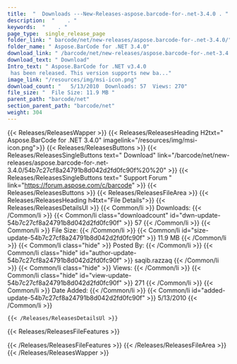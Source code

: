 ```yaml
---
title:  "  Downloads ---New-Releases-aspose.barcode-for-.net-3.4.0 . " 
description:  "    . " 
keywords:  "    . " 
page_type:  single_release_page
folder_link: " barcode/net/new-releases/aspose.barcode-for-.net-3.4.0/"
folder_name: " Aspose.BarCode for .NET 3.4.0"
download_link: " /barcode/net/new-releases/aspose.barcode-for-.net-3.4.0/54b7c27cf8a24791b8d042d2fd0fc90f"
download_text: " Download"
Intro_text: " Aspose.BarCode for .NET v3.4.0
 has been released. This version supports new ba..."
image_link: "/resources/img/msi-icon.png"
download_count: "   5/13/2010  Downloads: 57  Views: 270"
file_size: "  File Size: 11.9 MB "
parent_path: "barcode/net"
section_parent_path: "barcode/net"
weight: 304
---
```


{{< Releases/ReleasesWapper >}}
  {{< Releases/ReleasesHeading H2txt=" Aspose.BarCode for .NET 3.4.0" imagelink="/resources/img/msi-icon.png">}}
  {{< Releases/ReleasesButtons >}}
    {{< Releases/ReleasesSingleButtons text=" Download" link="/barcode/net/new-releases/aspose.barcode-for-.net-3.4.0/54b7c27cf8a24791b8d042d2fd0fc90f%20%20" >}}
    {{< Releases/ReleasesSingleButtons text=" Support Forum " link="https://forum.aspose.com/c/barcode" >}}
  {{< Releases/ReleasesButtons >}}
  {{< Releases/ReleasesFileArea >}}
    {{< Releases/ReleasesHeading h4txt="File Details">}}
    {{< Releases/ReleasesDetailsUl >}}
            {{< Common/li  >}} Downloads: {{< /Common/li >}} 
      {{< Common/li class="downloadcount" id="dwn-update-54b7c27cf8a24791b8d042d2fd0fc90f" >}} 57 {{< /Common/li >}} 
      {{< Common/li  >}} File Size: {{< /Common/li >}} 
      {{< Common/li id="size-update-54b7c27cf8a24791b8d042d2fd0fc90f" >}} 11.9 MB {{< /Common/li >}} 
      {{< Common/li  class="hide" >}} Posted By: {{< /Common/li >}} 
      {{< Common/li class="hide" id="author-update-54b7c27cf8a24791b8d042d2fd0fc90f" >}} saqib.razzaq {{< /Common/li >}} 
      {{< Common/li class="hide"  >}} Views: {{< /Common/li >}} 
      {{< Common/li class="hide" id="view-update-54b7c27cf8a24791b8d042d2fd0fc90f" >}} 271 {{< /Common/li >}} 
      {{< Common/li  >}} Date Added: {{< /Common/li >}} 
      {{< Common/li id="added-update-54b7c27cf8a24791b8d042d2fd0fc90f" >}} 5/13/2010 {{< /Common/li >}} 

    {{< /Releases/ReleasesDetailsUl >}}

  {{< Releases/ReleasesFileFeatures >}}
      
  {{< /Releases/ReleasesFileFeatures >}}
 {{< /Releases/ReleasesFileArea >}}
{{< /Releases/ReleasesWapper >}}


